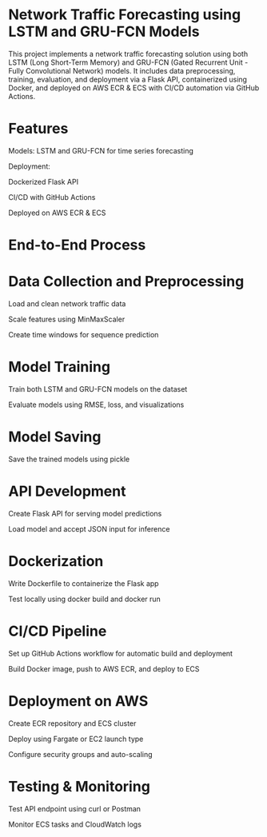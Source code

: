 # Network Traffic Forecasting using LSTM and GRU-FCN Models

This project implements a network traffic forecasting solution using both LSTM (Long Short-Term Memory) and GRU-FCN (Gated Recurrent Unit - Fully Convolutional Network) models. It includes data preprocessing, training, evaluation, and deployment via a Flask API, containerized using Docker, and deployed on AWS ECR & ECS with CI/CD automation via GitHub Actions.

# Features

Models: LSTM and GRU-FCN for time series forecasting

Deployment:

Dockerized Flask API

CI/CD with GitHub Actions

Deployed on AWS ECR & ECS

# End-to-End Process

# Data Collection and Preprocessing

Load and clean network traffic data

Scale features using MinMaxScaler

Create time windows for sequence prediction

# Model Training

Train both LSTM and GRU-FCN models on the dataset

Evaluate models using RMSE, loss, and visualizations

# Model Saving

Save the trained models using pickle

# API Development

Create Flask API for serving model predictions

Load model and accept JSON input for inference

# Dockerization

Write Dockerfile to containerize the Flask app

Test locally using docker build and docker run

# CI/CD Pipeline

Set up GitHub Actions workflow for automatic build and deployment

Build Docker image, push to AWS ECR, and deploy to ECS

# Deployment on AWS

Create ECR repository and ECS cluster

Deploy using Fargate or EC2 launch type

Configure security groups and auto-scaling

# Testing & Monitoring

Test API endpoint using curl or Postman

Monitor ECS tasks and CloudWatch logs
